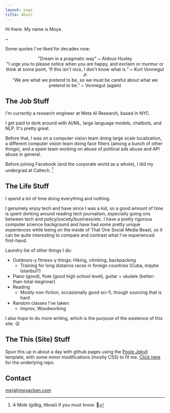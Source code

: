 ```yaml
---
layout: page
title: About
---
```


Hi there. My name is Moya.

~

Some quotes I've liked for decades now: 

<div class="message" style="text-align: center;">
  "Dream in a pragmatic way" ~ Aldous Huxley 
</div>

<div class="message" style="text-align: center;">
"I urge you to please notice when you are happy, and exclaim or murmur or think at some point, 'If this isn't nice, I don't know what is.” ~ Kurt Vonnegut Jr
</div>

<div class="message" style="text-align: center;">
"We are what we pretend to be, so we must be careful about what we pretend to be." ~ Vonnegut (again)
</div>



## The Job Stuff

I'm currently a research engineer at Meta AI Research, based in NYC. 

I get paid to dork around with AI/ML, large language models, chatbots, and NLP. It's pretty great. 

Before that, I was on a computer vision team doing large scale localization, a different computer vision team doing face filters (among a bunch of other things), and a spam team working on abuse of political ads abuse and API abuse in general. 

Before joining Facebook (and the corporate world as a whole), I did my undergrad at Caltech. [^mole]  

[^mole]: A Mole (gdbg, ttboai) if you must know. :hugs:	  

## The Life Stuff

I spend a lot of time doing everything and nothing.

I genuinely enjoy tech and have since I was a kid, so a good amount of time is spent dorking around reading tech journalism, especially going ons between tech and policy/society/business/etc. I have a pretty rigorous computer science background and have had some pretty unique experiences while being on the inside of That One Social Media Beast, so it can be quite interesting to compare and contrast what I've experienced first-hand. 

Laundry list of other things I do:
* Outdoors-y fitness-y things: Hiking, climbing, backpacking
   * Training for long distance races in foreign countries (Cuba, maybe Istanbul?)
* Piano (good), flute (good high school level), guitar + ukulele (better-than-total-beginner)
* Reading 
   * Mostly non-fiction, occasionally good sci-fi, though sourcing that is hard
* Random classes I've taken: 
   * Improv, Woodworking


I also hope to do more writing, which is the purpose of the existence of this site. :stuck_out_tongue_winking_eye:	  

## The This (Site) Stuff

Spun this up in about a day with github pages using the [Poole Jekyll](https://github.com/poole/lanyon) template, with some minor modifications (mostly CSS) to fit me. [Click here](https://github.com/moyapchen/moyapchen.github.io) for the underlying repo.

## Contact
[me(at)moyachen.com](mailto:me@moyachen.com)

